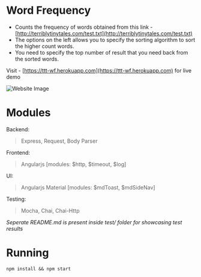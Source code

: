 # Word Frequency

- Counts the frequency of words obtained from this link - [http://terriblytinytales.com/test.txt](http://terriblytinytales.com/test.txt)
- The options on the left allows you to specify the sorting algorithm to sort the higher count words.
- You need to specify the top number of result that you need back from the sorted words.

Visit - [https://ttt-wf.herokuapp.com](https://ttt-wf.herokuapp.com) for live demo

![Website Image](https://i.imgur.com/87cQWF7.png)

# Modules

Backend:
> Express, Request, Body Parser

Frontend:
> Angularjs [modules: $http, $timeout, $log]

UI:
> Angularjs Material [modules: $mdToast, $mdSideNav]

Testing:
> Mocha, Chai, Chai-Http

_Seperate README.md is present inside test/ folder for showcasing test results_

# Running
`npm install && npm start`
